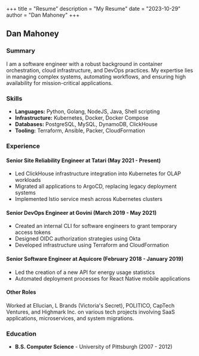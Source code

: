 +++
title = "Resume"
description = "My Resume"
date = "2023-10-29"
author = "Dan Mahoney"
+++

## Dan Mahoney


### Summary
I am a software engineer with a robust background in container orchestration, cloud infrastructure, and DevOps practices. My expertise lies in managing complex systems, automating workflows, and ensuring high availability for mission-critical applications.

### Skills
- **Languages:** Python, Golang, NodeJS, Java, Shell scripting
- **Infrastructure:** Kubernetes, Docker, Docker Compose
- **Databases:** PostgreSQL, MySQL, DynamoDB, ClickHouse
- **Tooling:** Terraform, Ansible, Packer, CloudFormation

### Experience

#### Senior Site Reliability Engineer at Tatari (May 2021 - Present)
- Led ClickHouse infrastructure integration into Kubernetes for OLAP workloads
- Migrated all applications to ArgoCD, replacing legacy deployment systems
- Implemented Istio service mesh across Kubernetes clusters

#### Senior DevOps Engineer at Govini (March 2019 - May 2021)
- Created an internal CLI for software engineers to grant temporary access tokens
- Designed OIDC authorization strategies using Okta
- Developed infrastructure using Terraform and CloudFormation

#### Senior Software Engineer at Aquicore (February 2018 - January 2019)
- Led the creation of a new API for energy usage statistics
- Automated deployment processes for React Native mobile applications

#### Other Roles
Worked at Ellucian, L Brands (Victoria's Secret), POLITICO, CapTech Ventures, and Highmark Inc. on various tech projects involving SaaS applications, microservices, and system migrations.

### Education
- **B.S. Computer Science** - University of Pittsburgh (2007 - 2012)
